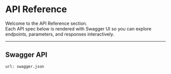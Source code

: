# API Reference

Welcome to the API Reference section.  
Each API spec below is rendered with Swagger UI so you can explore endpoints, parameters, and responses interactively.

---

## Swagger API
```swagger-ui
url: swagger.json
